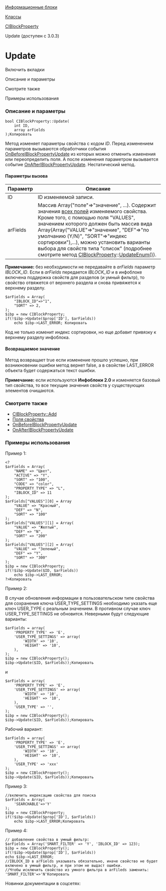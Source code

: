 [Информационные блоки](/api_help/iblock/index.php)

[Классы](/api_help/iblock/classes/index.php)

[CIBlockProperty](/api_help/iblock/classes/ciblockproperty/index.php)

Update (доступен с 3.0.3)

Update
======

Включить вкладки

Описание и параметры

Смотрите также

Примеры использования

### Описание и параметры

```
bool CIBlockProperty::Update(
	int ID,
	array arFields
);Копировать
```

Метод изменяет параметры свойства с кодом *ID*. Перед изменением параметров вызываются обработчики события [OnBeforeIBlockPropertyUpdate](/api_help/iblock/events/onbeforeiblockpropertyupdate.php) из которых можно отменить изменения или переопределить поля. А после изменения параметром вызывается событие [OnAfterIBlockPropertyUpdate](/api_help/iblock/events/onafteriblockpropertyupdate.php). Нестатический метод.

#### Параметры вызова

| Параметр | Описание |
| --- | --- |
| ID | ID изменяемой записи. |
| arFields | Массив Array("поле"=>"значение", ...). Содержит значения [всех полей](/api_help/iblock/fields.php#fproperty) изменяемого свойства. Кроме того, с помощью поля "VALUES", значением которого должен быть массив вида Array(Array("VALUE"=>"значение", "DEF"=>"по умолчанию (Y/N)", "SORT"=>"индекс сортировки"),...), можно установить варианты выбора для свойств типа "список" (подробнее смотрите метод [CIBlockProperty](/api_help/iblock/classes/ciblockproperty/index.php)::[UpdateEnum()](/api_help/iblock/classes/ciblockproperty/updateenum.php)). |

**Примечание:** без необходимости не передавайте в *arFields* параметр *IBLOCK\_ID*. Если в *arFields* передается *IBLOCK\_ID* и в инфоблоке включена поддержка свойств для разделов (и умный фильтр), то свойство отвяжется от верхнего раздела и снова привяжется к верхнему разделу.

```
$arFields = Array(
	"IBLOCK_ID"=>"1",
	"SORT" => 2,
);
$ibp = new CIBlockProperty;
if(!$ibp->Update($prop['ID'], $arFields))
	echo $ibp->LAST_ERROR; Копировать
```

Код не только изменит индекс сортировки, но еще добавит привязку к верхнему разделу инфоблока.

  

#### Возвращаемое значение

Метод возвращает true если изменение прошло успешно, при возникновении ошибки метод вернет false, а в свойстве LAST\_ERROR объекта будет содержаться текст ошибки.

**Примечание:** если используются **Инфоблоки 2.0** и изменяется базовый тип свойства, то все текущие значения свойств у существующих элементов очищаются.

### Смотрите также

* [CIBlockProperty::Add](/api_help/iblock/classes/ciblockproperty/add.php)
* [Поля свойства](/api_help/iblock/fields.php#fproperty)
* [OnBeforeIBlockPropertyUpdate](/api_help/iblock/events/onbeforeiblockpropertyupdate.php)
* [OnAfterIBlockPropertyUpdate](/api_help/iblock/events/onafteriblockpropertyupdate.php)

### Примеры использования

Пример 1:

```
<?
$arFields = Array(
	"NAME" => "Цвет",
	"ACTIVE" => "Y",
	"SORT" => "100",
	"CODE" => "color",
	"PROPERTY_TYPE" => "L",
	"IBLOCK_ID" => 11
);
$arFields["VALUES"][0] = Array
	"VALUE" => "Красный",
	"DEF" => "N",
	"SORT" => "100"
);
$arFields["VALUES"][1] = Array(
	"VALUE" => "Желтый",
	"DEF" => "N",
	"SORT" => "200"
);
$arFields["VALUES"][2] = Array(
	"VALUE" => "Зеленый",
	"DEF" => "Y",
	"SORT" => "300"
);
$ibp = new CIBlockProperty;
if(!$ibp->Update($ID, $arFields))
	echo $ibp->LAST_ERROR;
?>Копировать
```

Пример 2:

В случае обновления информации в пользовательском типе свойства для сохранения ключа USER\_TYPE\_SETTINGS необходимо указать еще ключ USER\_TYPE с реальным значением. В противном случае ключ USER\_TYPE\_SETTINGS не обновится. Неверными будут следующие варианты:

```
$arFields = array(
	'PROPERTY_TYPE' => 'E',
	'USER_TYPE_SETTINGS' => array(
		'WIDTH' => '10',
		'HEIGHT' => '10',
	),
);
$ibp = new CIBlockProperty();
$ibp->Update($ID, $arFields));Копировать
```

и

```
$arFields = array(
	'PROPERTY_TYPE' => 'E',
	'USER_TYPE_SETTINGS' => array(
		'WIDTH' => '10',
		'HEIGHT' => '10',
	),
	'USER_TYPE' => '',
);
$ibp = new CIBlockProperty();
$ibp->Update($ID, $arFields));Копировать
```

Рабочий вариант:

```
$arFields = array(
	'PROPERTY_TYPE' => 'E',
	'USER_TYPE_SETTINGS' => array(
		'WIDTH' => '10',
		'HEIGHT' => '10',
	),
	'USER_TYPE' => 'xxx'
);
$ibp = new CIBlockProperty();
$ibp->Update($ID, $arFields));Копировать
```

Пример 3:

```
//включить индексацию свойства для поиска
$arFields = Array(
	'SEARCHABLE'=>'Y'
);
$ibp = new CIBlockProperty;
if(!$ibp->Update($prop['ID'], $arFields))
	echo $ibp->LAST_ERROR;Копировать
```

Пример 4:

```
// добавление свойства в умный фильтр: 
$arFields = Array('SMART_FILTER' => 'Y', 'IBLOCK_ID' => 123);
$ibp = new CIBlockProperty();
if(!$ibp->Update($prop['ID'], $arFields))
echo $ibp->LAST_ERROR; 
//IBLOCK_ID в arFields указывать обязательно, иначе свойство не будет включено в умный фильтр, и при этом не выдаст ошибки.
//Чтобы исключить свойство из умного фильтра в arFileds заменить:  'SMART_FILTER'=>'N'Копировать
```

Новинки документации в соцсетях: